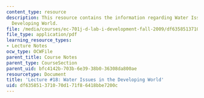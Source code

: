 ```yaml
---
content_type: resource
description: This resource contains the information regarding Water Issues in the
  Developing World.
file: /media/courses/ec-701j-d-lab-i-development-fall-2009/df635851371070d171f86418bbe7200c_MITEC_701JF09_lec18_nb.pdf
file_type: application/pdf
learning_resource_types:
- Lecture Notes
ocw_type: OCWFile
parent_title: Course Notes
parent_type: CourseSection
parent_uid: bfc4142b-703b-6e39-38b0-36308da800ae
resourcetype: Document
title: 'Lecture #18: Water Issues in the Developing World'
uid: df635851-3710-70d1-71f8-6418bbe7200c
---
```

